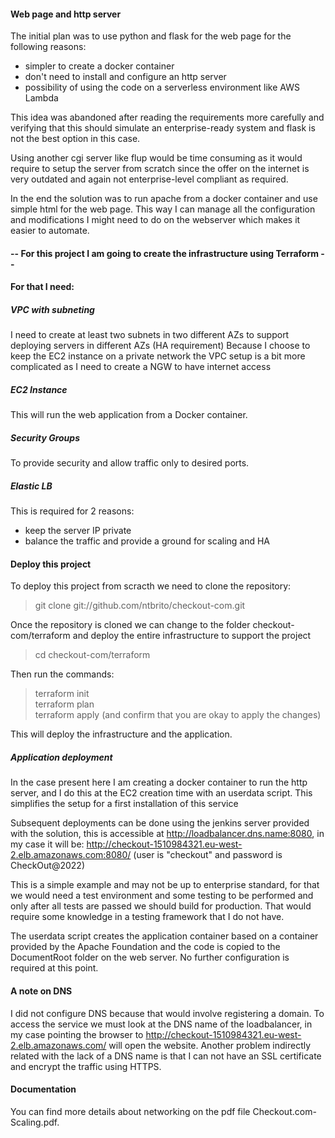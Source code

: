 #### Web page and http server
The initial plan was to use python and flask for the web page for the following reasons:
- simpler to create a docker container
- don't need to install and configure an http server
- possibility of using the code on a serverless environment like AWS Lambda

This idea was abandoned after reading the requirements more carefully and verifying that
this should simulate an enterprise-ready system and flask is not the best option in
this case.

Using another cgi server like flup would be time consuming as it would require to setup
the server from scratch since the offer on the internet is very outdated and again not
enterprise-level compliant as required.

In the end the solution was to run apache from a docker container and use simple html for 
the web page. This way I can manage all the configuration and modifications I might need
to do on the webserver which makes it easier to automate.

#### -- For this project I am going to create the infrastructure using Terraform --
#### For that I need:

##### VPC with subneting
I need to create at least two subnets in two different AZs to support deploying servers
in different AZs (HA requirement)
Because I choose to keep the EC2 instance on a private network the VPC setup is a bit more
complicated as I need to create a NGW to have internet access
##### EC2 Instance
This will run the web application from a Docker container.
##### Security Groups
To provide security and allow traffic only to desired ports.
##### Elastic LB
This is required for 2 reasons:
- keep the server IP private
- balance the traffic and provide a ground for scaling and HA

#### Deploy this project
To deploy this project from scracth we need to clone the repository:
> git clone git://github.com/ntbrito/checkout-com.git

Once the repository is cloned we can change to the folder checkout-com/terraform and deploy
the entire infrastructure to support the project
> cd checkout-com/terraform

Then run the commands:
> terraform init \
terraform plan \
terraform apply (and confirm that you are okay to apply the changes)

This will deploy the infrastructure and the application.

##### Application deployment
In the case present here I am creating a docker container to run the http server, and I do
this at the EC2 creation time with an userdata script.
This simplifies the setup for a first installation of this service

Subsequent deployments can be done using the jenkins server provided with the solution, this is
accessible at http://loadbalancer.dns.name:8080, in my case it will be:
http://checkout-1510984321.eu-west-2.elb.amazonaws.com:8080/
(user is "checkout" and password is CheckOut@2022)

This is a simple example and may not be up to enterprise standard, for that we would need a test
environment and some testing to be performed and only after all tests are passed we should build
for production.
That would require some knowledge in a testing framework that I do not have.

The userdata script creates the application container based on a container provided by the
Apache Foundation and the code is copied to the DocumentRoot folder on the web server.
No further configuration is required at this point.

#### A note on DNS
I did not configure DNS because that would involve registering a domain. To access the service we
must look at the DNS name of the loadbalancer, in my case pointing the browser to
http://checkout-1510984321.eu-west-2.elb.amazonaws.com/ will open the website.
Another problem indirectly related with the lack of a DNS name is that I can not have an SSL
certificate and encrypt the traffic using HTTPS.

#### Documentation
You can find more details about networking on the pdf file Checkout.com-Scaling.pdf.
